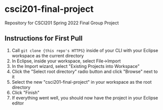 # csci201-final-project

Repository for CSCI201 Spring 2022 Final Group Project

## Instructions for First Pull

1. Call `git clone {this repo's HTTPS}` inside of your CLI with your Eclipse workspace as the current directory
2. In Eclipse, inside your workspace, select File->Import
3. In the Import wizard, select "Existing Projects into Workspace"
4. Click the "Select root directory" radio button and click "Browse" next to it
5. Select the new "csci201-final-project" in your workspace as the root directory
6. Click "Finish"
7. If everything went well, you should now have the project in your Eclipse editor
